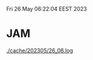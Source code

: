 Fri 26 May 06:22:04 EEST 2023
# JAM
<a href='./cache/202305/26_06.log'>./cache/202305/26_06.log</a>
